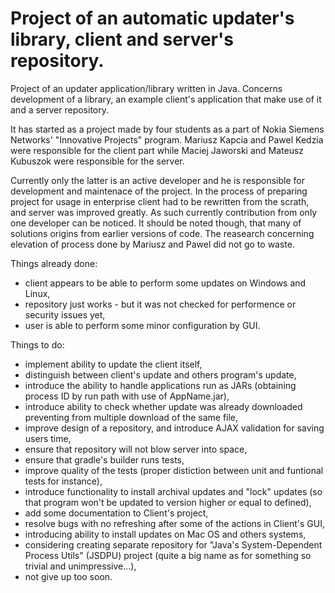 Project of an automatic updater's library, client and server's repository.
===========

Project of an updater application/library written in Java. Concerns development
of a library, an example client's application that make use of it and a server
repository.

It has started as a project made by four students as a part of Nokia Siemens
Networks' "Innovative Projects" program. Mariusz Kapcia and Pawel Kedzia were
responsible for the client part while Maciej Jaworski and Mateusz Kubuszok
were responsible for the server.

Currently only the latter is an active developer and he is responsible for
development and maintenace of the project. In the process of preparing project
for usage in enterprise client had to be rewritten from the scrath, and server
was improved greatly. As such currently contribution from only one
developer can be noticed. It should be noted though, that many of solutions
origins from earlier versions of code. The reasearch concerning elevation of
process done by Mariusz and Pawel did not go to waste.

Things already done:
 * client appears to be able to perform some updates on Windows and Linux,
 * repository just works - but it was not checked for performence or security
 issues yet,
 * user is able to perform some minor configuration by GUI.

Things to do:
 * implement ability to update the client itself,
 * distinguish between client's update and others program's update,
 * introduce the ability to handle applications run as JARs (obtaining process
 ID by run path with use of AppName.jar),
 * introduce ability to check whether update was already downloaded preventing
 from multiple download of the same file,
 * improve design of a repository, and introduce AJAX validation for saving
 users time,
 * ensure that repository will not blow server into space,
 * ensure that gradle's builder runs tests,
 * improve quality of the tests (proper distiction between unit and funtional
 tests for instance),
 * introduce functionality to install archival updates and "lock" updates (so
 that program won't be updated to version higher or equal to defined),
 * add some documentation to Client's project,
 * resolve bugs with no refreshing after some of the actions in Client's GUI,
 * introducing ability to install updates on Mac OS and others systems,
 * considering creating separate repository for "Java's System-Dependent
 Process Utils" (JSDPU) project (quite a big name as for something so trivial
 and unimpressive...),
 * not give up too soon.